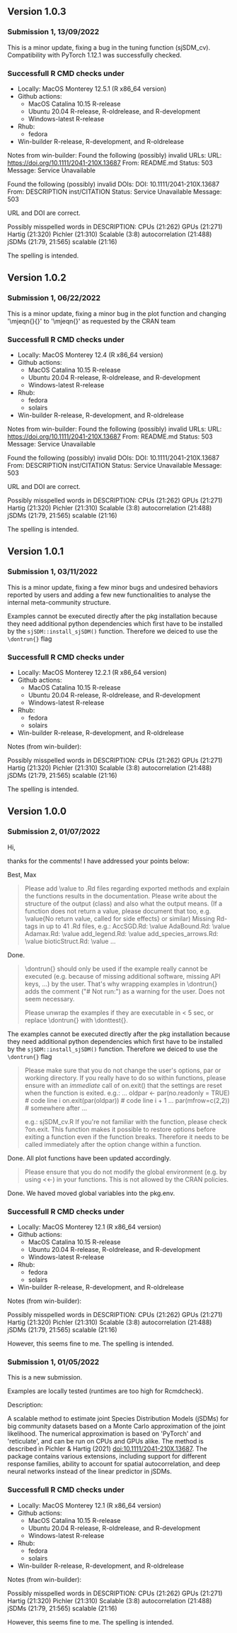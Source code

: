 ## Version 1.0.3
### Submission 1, 13/09/2022
This is a minor update, fixing a bug in the tuning function (sjSDM_cv). 
Compatibility with PyTorch 1.12.1 was successfully checked.


### Successfull R CMD checks under
* Locally: MacOS Monterey 12.5.1 (R x86_64 version)
* Github actions: 
  - MacOS Catalina 10.15 R-release 
  - Ubuntu 20.04 R-release, R-oldrelease, and R-development
  - Windows-latest R-release
* Rhub:
  - fedora 
* Win-builder R-release, R-development, and R-oldrelease

Notes from win-builder:
Found the following (possibly) invalid URLs:
  URL: https://doi.org/10.1111/2041-210X.13687
    From: README.md
    Status: 503
    Message: Service Unavailable

Found the following (possibly) invalid DOIs:
  DOI: 10.1111/2041-210X.13687
    From: DESCRIPTION
          inst/CITATION
    Status: Service Unavailable
    Message: 503

URL and DOI are correct.

Possibly misspelled words in DESCRIPTION:
  CPUs (21:262)
  GPUs (21:271)
  Hartig (21:320)
  Pichler (21:310)
  Scalable (3:8)
  autocorrelation (21:488)
  jSDMs (21:79, 21:565)
  scalable (21:16)

The spelling is intended.





## Version 1.0.2
### Submission 1, 06/22/2022
This is a minor update, fixing a minor bug in the plot function and changing 
'\mjeqn{}{}' to '\mjeqn{}' as requested by the CRAN team

### Successfull R CMD checks under
* Locally: MacOS Monterey 12.4 (R x86_64 version)
* Github actions: 
  - MacOS Catalina 10.15 R-release 
  - Ubuntu 20.04 R-release, R-oldrelease, and R-development
  - Windows-latest R-release
* Rhub:
  - fedora 
  - solairs
* Win-builder R-release, R-development, and R-oldrelease

Notes from win-builder:
Found the following (possibly) invalid URLs:
  URL: https://doi.org/10.1111/2041-210X.13687
    From: README.md
    Status: 503
    Message: Service Unavailable

Found the following (possibly) invalid DOIs:
  DOI: 10.1111/2041-210X.13687
    From: DESCRIPTION
          inst/CITATION
    Status: Service Unavailable
    Message: 503

URL and DOI are correct.

Possibly misspelled words in DESCRIPTION:
  CPUs (21:262)
  GPUs (21:271)
  Hartig (21:320)
  Pichler (21:310)
  Scalable (3:8)
  autocorrelation (21:488)
  jSDMs (21:79, 21:565)
  scalable (21:16)

The spelling is intended.





## Version 1.0.1

### Submission 1, 03/11/2022
This is a minor update, fixing a few minor bugs and undesired behaviors reported 
by users and adding a few new functionalities to analyse the internal 
meta-community structure.

Examples cannot be executed directly after the pkg installation
because they need additional python dependencies which first have to be 
installed by the `sjSDM::install_sjSDM()` function. Therefore we deiced to use
the `\dontrun{}` flag


### Successfull R CMD checks under

* Locally: MacOS Monterey 12.2.1 (R x86_64 version)
* Github actions: 
  - MacOS Catalina 10.15 R-release 
  - Ubuntu 20.04 R-release, R-oldrelease, and R-development
  - Windows-latest R-release
* Rhub:
  - fedora 
  - solairs
* Win-builder R-release, R-development, and R-oldrelease

Notes (from win-builder): 

Possibly misspelled words in DESCRIPTION:
  CPUs (21:262)
  GPUs (21:271)
  Hartig (21:320)
  Pichler (21:310)
  Scalable (3:8)
  autocorrelation (21:488)
  jSDMs (21:79, 21:565)
  scalable (21:16)

The spelling is intended.




## Version 1.0.0


### Submission 2, 01/07/2022

Hi,

thanks for the comments! I have addressed your points below:

Best,
Max

> Please add \value to .Rd files regarding exported methods and explain
> the functions results in the documentation. Please write about the
> structure of the output (class) and also what the output means. (If a
> function does not return a value, please document that too, e.g.
> \value{No return value, called for side effects} or similar)
> Missing Rd-tags in up to 41 .Rd files, e.g.:
> AccSGD.Rd: \value
> AdaBound.Rd: \value
> Adamax.Rd: \value
> add_legend.Rd: \value
> add_species_arrows.Rd: \value
> bioticStruct.Rd: \value
> ...

Done.

> \dontrun{} should only be used if the example really cannot be executed
> (e.g. because of missing additional software, missing API keys, ...) by
> the user. That's why wrapping examples in \dontrun{} adds the comment
> ("# Not run:") as a warning for the user.
> Does not seem necessary.
> 
> Please unwrap the examples if they are executable in < 5 sec, or replace
> \dontrun{} with \donttest{}.

The examples cannot be executed directly after the pkg installation
because they need additional python dependencies which first have to be 
installed by the `sjSDM::install_sjSDM()` function. Therefore we deiced to use
the `\dontrun{}` flag

> 
> Please make sure that you do not change the user's options, par or
> working directory. If you really have to do so within functions, please
> ensure with an *immediate* call of on.exit() that the settings are reset
> when the function is exited. e.g.:
> ...
> oldpar <- par(no.readonly = TRUE) # code line i
> on.exit(par(oldpar)) # code line i + 1
> ...
> par(mfrow=c(2,2)) # somewhere after
> ...
> 
> e.g.: sjSDM_cv.R
> If you're not familiar with the function, please check ?on.exit. This
> function makes it possible to restore options before exiting a function
> even if the function breaks. Therefore it needs to be called immediately
> after the option change within a function.

Done. All plot functions have been updated accordingly. 

> 
> Please ensure that you do not modify the global environment (e.g. by
> using <<-) in your functions. This is not allowed by the CRAN policies.

Done. We haved moved global variables into the pkg.env.


### Successfull R CMD checks under

* Locally: MacOS Monterey 12.1 (R x86_64 version)
* Github actions: 
  - MacOS Catalina 10.15 R-release 
  - Ubuntu 20.04 R-release, R-oldrelease, and R-development
  - Windows-latest R-release
* Rhub:
  - fedora 
  - solairs
* Win-builder R-release, R-development, and R-oldrelease

Notes (from win-builder): 

Possibly misspelled words in DESCRIPTION:
  CPUs (21:262)
  GPUs (21:271)
  Hartig (21:320)
  Pichler (21:310)
  Scalable (3:8)
  autocorrelation (21:488)
  jSDMs (21:79, 21:565)
  scalable (21:16)

However, this seems fine to me. The spelling is intended.



### Submission 1, 01/05/2022

This is a new submission. 

Examples are locally tested (runtimes are too high for Rcmdcheck).

Description:

A scalable method to estimate joint Species Distribution Models (jSDMs) for big community datasets based on a Monte Carlo approximation of the joint likelihood.  The numerical approximation is based on 'PyTorch' and 'reticulate', and can be run on CPUs and GPUs alike. The method is described in Pichler & Hartig (2021) <doi:10.1111/2041-210X.13687>. The package contains various extensions, including support for different response families, ability to account for spatial autocorrelation, and deep neural networks instead of the linear predictor in jSDMs.

### Successfull R CMD checks under

* Locally: MacOS Monterey 12.1 (R x86_64 version)
* Github actions: 
  - MacOS Catalina 10.15 R-release 
  - Ubuntu 20.04 R-release, R-oldrelease, and R-development
  - Windows-latest R-release
* Rhub:
  - fedora 
  - solairs
* Win-builder R-release, R-development, and R-oldrelease

Notes (from win-builder): 

Possibly misspelled words in DESCRIPTION:
  CPUs (21:262)
  GPUs (21:271)
  Hartig (21:320)
  Pichler (21:310)
  Scalable (3:8)
  autocorrelation (21:488)
  jSDMs (21:79, 21:565)
  scalable (21:16)

However, this seems fine to me. The spelling is intended. 